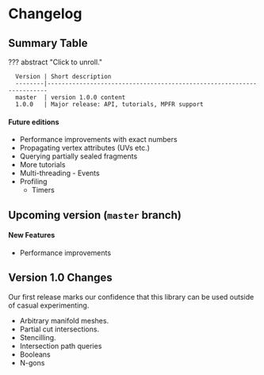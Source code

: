 <!-- Hide h3+ from toc  -->
<style>.md-nav--secondary .md-nav__list .md-nav__list { display: none }</style>

# Changelog

## Summary Table

??? abstract "Click to unroll."

      Version | Short description
      --------|----------------------------------------------------------------------
      master  | version 1.0.0 content
      1.0.0   | Major release: API, tutorials, MPFR support

#### Future editions 

- Performance improvements with exact numbers
- Propagating vertex attributes (UVs etc.)
- Querying partially sealed fragments
- More tutorials
- Multi-threading
      - Events
- Profiling
    - Timers

## Upcoming version (`master` branch)

#### New Features

- Performance improvements

## Version 1.0 Changes
Our first release marks our confidence that this library can be used outside of casual experimenting. 

- Arbitrary manifold meshes. 
- Partial cut intersections. 
- Stencilling.
- Intersection path queries
- Booleans
- N-gons
